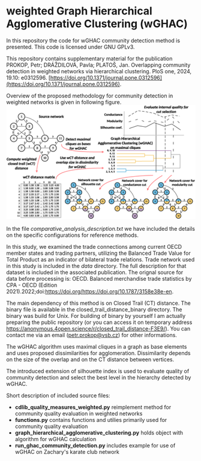 # weighted Graph Hierarchical Agglomerative Clustering (wGHAC)

In this repository the code for wGHAC community detection method is presented. This code is licensed under GNU GPLv3.

This repository contains supplementary material for the publication PROKOP, Petr; DRÁŽDILOVÁ, Pavla; PLATOŠ, Jan. Overlapping community detection in weighted networks via hierarchical clustering. PloS one, 2024, 19.10: e0312596. [https://doi.org/10.1371/journal.pone.0312596](https://doi.org/10.1371/journal.pone.0312596).

Overview of the proposed methodology for community detection in weighted networks is given in following figure.
![Overview of the proposed methodology for community detection in weighted networks](data/wGHAC_overview.PNG)

In the file *comparative_analysis_description.txt* we have included the details on the specific configurations for reference methods.

In this study, we examined the trade connections among current OECD member states and trading partners, utilizing the Balanced Trade Value for Total Product as an indicator of bilateral trade relations. Trade network used in this study is included in the *data* directory. The full description for that dataset is included in the associated publication. The orignal source for data before processing is: OECD. Balanced merchandise trade statistics by CPA - OECD (Edition 2021).2022;doi:https://doi.org/https://doi.org/10.1787/3158e38e-en.

The main dependency of this method is on Closed Trail (CT) distance. The binary file is available in the closed_trail_distance_binary directory. The binary was build for Unix. For building of binary by yourself I am actually preparing the public repository (or you can access it on temporary address https://anonymous.4open.science/r/closed_trail_distance-F3E9/). You can contact me via an email (petr.prokop@vsb.cz) for other informations.

The wGHAC algorithm uses maximal cliques in a graph as base elements and uses proposed dissimilarities for agglomeration. Dissimilarity depends on the size of the overlap and on the CT distance between vertices.

The introduced extension of silhouette index is used to evaluate quality of community detection and select the best level in the hierarchy detected by wGHAC.

Short description of included source files:
- **cdlib_quality_measures_weighted.py** reimplement method for community quality evaluation in weighted networks
- **functions.py** contains functions and utilies primarily used for community quality evaluation
- **graph_hierarchical_agglomerative_clustering.py** holds object with algorithm for wGHAC calculation
- **run_ghac_community_detection.py** includes example for use of wGHAC on Zachary's karate club network
